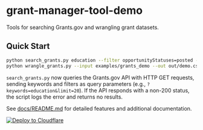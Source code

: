 # grant-manager-tool-demo

Tools for searching Grants.gov and wrangling grant datasets.

## Quick Start

```bash
python search_grants.py education --filter opportunityStatuses=posted --output results.tsv --format tsv
python wrangle_grants.py --input examples/grants_demo --out out/demo.csv --print-summary
```

`search_grants.py` now queries the Grants.gov API with HTTP GET requests, sending
keywords and filters as query parameters (e.g., `?keywords=education&limit=20`).
If the API responds with a non-200 status, the script logs the error and returns
no results.

See [docs/README.md](docs/README.md) for detailed features and additional documentation.

[![Deploy to Cloudflare](https://deploy.workers.cloudflare.com/button)](https://deploy.workers.cloudflare.com/?url=https%3A%2F%2Fgithub.com%2Fasiakay%2Fgrant-manager-tool-demo)
